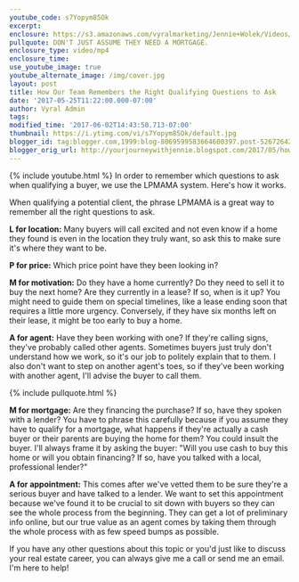 ```yaml
---
youtube_code: s7Yopym85Ok
excerpt:
enclosure: https://s3.amazonaws.com/vyralmarketing/Jennie+Wolek/Videos/May+17/Tulsa+Real+Estate+Agent-+Qualifying+clients+with+LPMAMA.mp4
pullquote: DON'T JUST ASSUME THEY NEED A MORTGAGE.
enclosure_type: video/mp4
enclosure_time:
use_youtube_image: true
youtube_alternate_image: /img/cover.jpg
layout: post
title: How Our Team Remembers the Right Qualifying Questions to Ask
date: '2017-05-25T11:22:00.000-07:00'
author: Vyral Admin
tags:
modified_time: '2017-06-02T14:43:50.713-07:00'
thumbnail: https://i.ytimg.com/vi/s7Yopym85Ok/default.jpg
blogger_id: tag:blogger.com,1999:blog-8069599583664600397.post-5267264293437084870
blogger_orig_url: http://yourjourneywithjennie.blogspot.com/2017/05/how-our-team-remembers-right-qualifying.html
---
```

{% include youtube.html %}
In order to remember which questions to ask when qualifying a buyer, we use the LPMAMA system. Here's how it works.

When qualifying a potential client, the phrase LPMAMA is a great way to remember all the right questions to ask.

**L for location:** Many buyers will call excited and not even know if a home they found is even in the location they truly want, so ask this to make sure it's where they want to be.

**P for price:** Which price point have they been looking in?

**M for motivation:** Do they have a home currently? Do they need to sell it to buy the next home? Are they currently in a lease? If so, when is it up? You might need to guide them on special timelines, like a lease ending soon that requires a little more urgency. Conversely, if they have six months left on their lease, it might be too early to buy a home.

**A for agent:** Have they been working with one? If they're calling signs, they've probably called other agents. Sometimes buyers just truly don't understand how we work, so it's our job to politely explain that to them. I also don't want to step on another agent's toes, so if they've been working with another agent, I'll advise the buyer to call them.  

{% include pullquote.html %}

**M for mortgage:** Are they financing the purchase? If so, have they spoken with a lender? You have to phrase this carefully because if you assume they have to qualify for a mortgage, what happens if they're actually a cash buyer or their parents are buying the home for them? You could insult the buyer. I'll always frame it by asking the buyer: "Will you use cash to buy this home or will you obtain financing? If so, have you talked with a local, professional lender?"

**A for appointment:** This comes after we've vetted them to be sure they're a serious buyer and have talked to a lender. We want to set this appointment because we've found it to be crucial to sit down with buyers so they can see the whole process from the beginning. They can get a lot of preliminary info online, but our true value as an agent comes by taking them through the whole process with as few speed bumps as possible.

If you have any other questions about this topic or you'd just like to discuss your real estate career, you can always give me a call or send me an email. I'm here to help!
